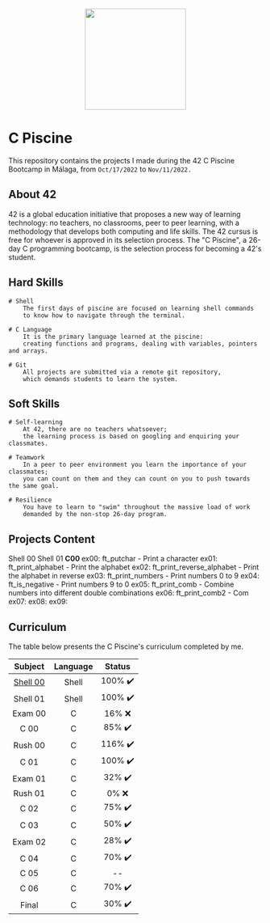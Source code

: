 <br>
<p align="center"> 
	<img src="https://res.cloudinary.com/practicaldev/image/fetch/s--MF5Cp2yD--/c_limit%2Cf_auto%2Cfl_progressive%2Cq_66%2Cw_880/https://dev-to-uploads.s3.amazonaws.com/i/nyj855ggghu7rcc6ib7c.gif" height="200px" length="200px" /> 
</p>

# C Piscine
This repository contains the projects I made during the 42 C Piscine Bootcamp in Málaga, from ```Oct/17/2022``` to ```Nov/11/2022.```

## About 42

42 is a global education initiative that proposes a new way of learning technology: no teachers,
no classrooms, peer to peer learning, with a methodology that develops both computing and life skills. 
The 42 cursus is free for whoever is approved in its selection process. The "C Piscine", a 26-day C programming bootcamp,
is the selection process for becoming a 42's student.

## Hard Skills

```
# Shell
	The first days of piscine are focused on learning shell commands 
	to know how to navigate through the terminal.
  
# C Language
	It is the primary language learned at the piscine: 
	creating functions and programs, dealing with variables, pointers and arrays.

# Git
	All projects are submitted via a remote git repository, 
	which demands students to learn the system.
```

## Soft Skills

```
# Self-learning
	At 42, there are no teachers whatsoever; 
	the learning process is based on googling and enquiring your classmates.
  
# Teamwork
	In a peer to peer environment you learn the importance of your classmates; 
	you can count on them and they can count on you to push towards the same goal.
  
# Resilience
	You have to learn to "swim" throughout the massive load of work 
	demanded by the non-stop 26-day program.
```
## Projects Content

Shell 00
Shell 01 
<b> C00 </b>
ex00: ft_putchar - Print a character
ex01: ft_print_alphabet - Print the alphabet
ex02: ft_print_reverse_alphabet - Print the alphabet in reverse
ex03: ft_print_numbers - Print numbers 0 to 9
ex04: ft_is_negative - Print numbers 9 to 0 
ex05: ft_print_comb - Combine numbers into different double combinations
ex06: ft_print_comb2 - Com
ex07:
ex08:
ex09:

## Curriculum

The table below presents the C Piscine's curriculum completed by me.

| Subject  | Language | Status   |
| :------: | :------: | :------: |
| <a href="https://github.com/silvinarossatti/42Piscine/tree/master/shell00"> Shell 00 </a> |  Shell   | 100% ✔️ |
| Shell 01 |  Shell   | 100% ✔️ |
| Exam 00  |   C      | 16%  ❌ |
| C 00     |   C      | 85%  ✔️ |
| Rush 00  |   C      | 116% ✔️ |
| C 01     |   C      | 100% ✔️ |
| Exam 01  |   C      | 32%  ✔️ |
| Rush 01  |   C      |  0%  ❌ |
| C 02     |   C      | 75%  ✔️ |
| C 03     |   C      | 50%  ✔️ |
| Exam 02  |   C      | 28%  ✔️ |
| C 04     |   C      | 70%  ✔️ |
| C 05     |   C      | -- |
| C 06     |   C      | 70%  ✔️ |
| Final    |   C      | 30%  ✔️ |
